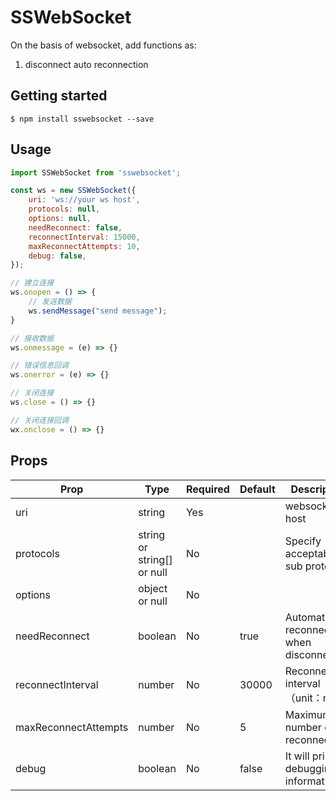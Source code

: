 # SSWebSocket

On the basis of websocket, add functions as:
1. disconnect auto reconnection

## Getting started

`$ npm install sswebsocket --save`

## Usage

```javascript
import SSWebSocket from 'sswebsocket';

const ws = new SSWebSocket({
	uri: 'ws://your ws host',
	protocols: null,
	options: null,
	needReconnect: false,
	reconnectInterval: 15000,
	maxReconnectAttempts: 10,
	debug: false,
});

// 建立连接
ws.onopen = () => {
	// 发送数据
	ws.sendMessage("send message");
}

// 接收数据
ws.onmessage = (e) => {}

// 错误信息回调
ws.onerror = (e) => {}

// 关闭连接
ws.close = () => {}

// 关闭连接回调
wx.onclose = () => {}
```

## Props

| Prop  | Type  | Required  | Default  | Description  |
| ------------ | ------------ | ------------ | ------------ | ------------ |
| uri  | string  | Yes  |   | websocket host  |
| protocols | string or string[] or null  |  No |  | Specify acceptable sub protocols |
| options | object or null |  No |  |   |
| needReconnect  | boolean  |  No | true |  Automatic reconnection when disconnected |
| reconnectInterval  | number  | No  | 30000  | Reconnection interval（unit：ms）|
| maxReconnectAttempts  | number  | No  | 5  | Maximum number of reconnections |
| debug | boolean  | No  | false  | It will print debugging information |

